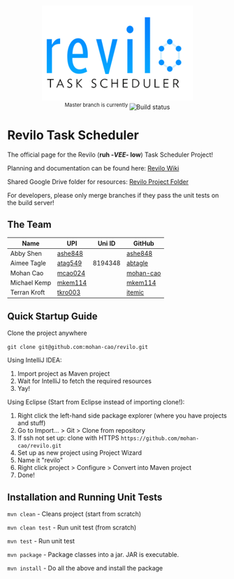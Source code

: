 <div align="center">
<a href="https://github.com/mohan-cao/revilo"><img style="display:inline-block;" src="./revilo.png" alt="Our logo WIP"></a>
<br>
<sup>Master branch is currently </sup><a href="https://travis-ci.com/mohan-cao/revilo"><img style="display:inline-block;" src="https://travis-ci.com/mohan-cao/revilo.svg?token=geujzTyWrzPD96doTGqK&branch=master" alt="Build status"></a>
</div>

# Revilo Task Scheduler

The official page for the Revilo (**ruh -*VEE*- low**) Task Scheduler Project!

Planning and documentation can be found here: [Revilo Wiki](https://github.com/mohan-cao/revilo/wiki)

Shared Google Drive folder for resources: [Revilo Project Folder](https://drive.google.com/open?id=0B6EjuC_mOLoyZ2NCa0RuOEp4Y3c)

For developers, please only merge branches if they pass the unit tests on the build server!

## The Team
| Name         | UPI     | Uni ID | GitHub    |
| ------------ | ------- | ------ | --------- |
| Abby Shen    | [ashe848](mailto:ashe848@aucklanduni.ac.nz) | | [ashe848](http://www.github.com/ashe848)   |
| Aimee Tagle  | [atag549](mailto:atag549@aucklanduni.ac.nz) | 8194348 | [abtagle](http://www.github.com/abtagle)   |
| Mohan Cao    | [mcao024](mailto:mcao024@aucklanduni.ac.nz) | | [mohan-cao](http://www.github.com/mohan-cao) |
| Michael Kemp | [mkem114](mailto:mkem114@aucklanduni.ac.nz) | | [mkem114](http://www.github.com/mkem114)   |
| Terran Kroft | [tkro003](mailto:tkro003@aucklanduni.ac.nz) | | [itemic](http://www.github.com/itemic)    |

## Quick Startup Guide

Clone the project anywhere

`git clone git@github.com:mohan-cao/revilo.git`

Using IntelliJ IDEA:

1. Import project as Maven project
2. Wait for IntelliJ to fetch the required resources
3. Yay!

Using Eclipse (Start from Eclipse instead of importing clone!):

1. Right click the left-hand side package explorer (where you have projects and stuff)
2. Go to Import... > Git > Clone from repository
3. If ssh not set up: clone with HTTPS `https://github.com/mohan-cao/revilo.git` 
4. Set up as new project using Project Wizard
5. Name it "revilo"
6. Right click project > Configure > Convert into Maven project
7. Done! 

## Installation and Running Unit Tests

`mvn clean` - Cleans project (start from scratch)

`mvn clean test` - Run unit test (from scratch)

`mvn test` - Run unit test

`mvn package` - Package classes into a jar. JAR is executable.

`mvn install` - Do all the above and install the package
